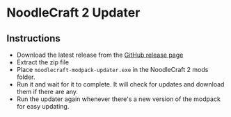 # NoodleCraft 2 Updater

## Instructions

- Download the latest release from the [GitHub release page](https://github.com/Midnight-Oasis/noodlecraft-updater/releases/latest)
- Extract the zip file
- Place `noodlecraft-modpack-updater.exe` in the NoodleCraft 2 mods folder.
- Run it and wait for it to complete. It will check for updates and download them if there are any.
- Run the updater again whenever there's a new version of the modpack for easy updating.
